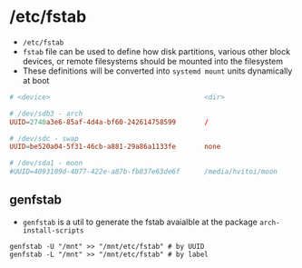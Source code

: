 # /etc/fstab

- `/etc/fstab`
- `fstab` file can be used to define how disk partitions, various other block devices, or remote filesystems should be mounted into the filesystem
- These definitions will be converted into `systemd mount` units dynamically at boot

```conf
# <device>                                      <dir>                   <type>  <options>               <dump>  <fsck>

# /dev/sdb3 - arch
UUID=2740a3e6-85af-4d4a-bf60-242614758599       /                       ext4    rw,relatime             0       1

# /dev/sdc - swap
UUID=be520a04-5f31-46cb-a881-29a86a1133fe       none                    swap    defaults                0       0

# /dev/sda1 - moon
#UUID=4093109d-4077-422e-a87b-fb837e63de6f      /media/hvitoi/moon      ext4    defaults,noauto         0       2
```

## genfstab

- `genfstab` is a util to generate the fstab avaialble at the package `arch-install-scripts`

```shell
genfstab -U "/mnt" >> "/mnt/etc/fstab" # by UUID
genfstab -L "/mnt" >> "/mnt/etc/fstab" # by label
```
